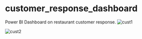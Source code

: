 # customer_response_dashboard
Power BI Dashboard on restaurant customer response. 
![cust1](https://github.com/PhoonDerman/customer_response_dashboard/assets/84534969/2b04832d-f21b-4325-9241-58f07e498563)

![cust2](https://github.com/PhoonDerman/customer_response_dashboard/assets/84534969/86e2c16f-a0cf-4f7f-8b13-374d4f2bd8d7)
